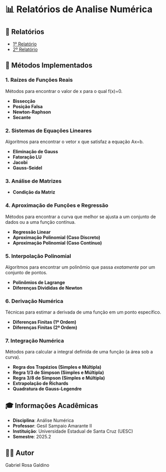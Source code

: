 # 📊 Relatórios de Analise Numérica 

## 📝 Relatórios 
- [1º Relatório](https://github.com/Gabriel-R-Galdino/Analise_Numerica/tree/main/Relatorio_01)
- [2º Relatório](https://github.com/Gabriel-R-Galdino/Analise_Numerica/tree/main/Relatorio_02) 

## 🎯 Métodos Implementados

### 1. Raízes de Funções Reais

Métodos para encontrar o valor de x para o qual f(x)=0.

-   **Bissecção**
-   **Posição Falsa**
-   **Newton-Raphson**
-   **Secante**

### 2. Sistemas de Equações Lineares

Algoritmos para encontrar o vetor x que satisfaz a equação Ax=b.

-   **Eliminação de Gauss**
-   **Fatoração LU**
-   **Jacobi**
-   **Gauss-Seidel**

### 3. Análise de Matrizes

-   **Condição da Matriz**

### 4. Aproximação de Funções e Regressão

Métodos para encontrar a curva que melhor se ajusta a um conjunto de dados ou a uma função contínua.

- **Regressão Linear**
- **Aproximação Polinomial (Caso Discreto)**
- **Aproximação Polinomial (Caso Contínuo)**

### 5. Interpolação Polinomial

Algoritmos para encontrar um polinômio que passa _exatamente_ por um conjunto de pontos.

- **Polinômios de Lagrange**
- **Diferenças Divididas de Newton**

### 6. Derivação Numérica

Técnicas para estimar a derivada de uma função em um ponto específico.

- **Diferenças Finitas (1ª Ordem)**
- **Diferenças Finitas (2ª Ordem)**

### 7. Integração Numérica

Métodos para calcular a integral definida de uma função (a área sob a curva).

- **Regra dos Trapézios (Simples e Múltipla)**
- **Regra 1/3 de Simpson (Simples e Múltipla)**
- **Regra 3/8 de Simpson (Simples e Múltipla)**
- **Extrapolação de Richards**
- **Quadratura de Gauss-Legendre**


## 🎓 Informações Acadêmicas

-   **Disciplina**: Análise Numérica
-   **Professor**: Gesil Sampaio Amarante II
-   **Instituição**: Universidade Estadual de Santa Cruz (UESC)
-   **Semestre**: 2025.2

## 👨‍💻 Autor

Gabriel Rosa Galdino
